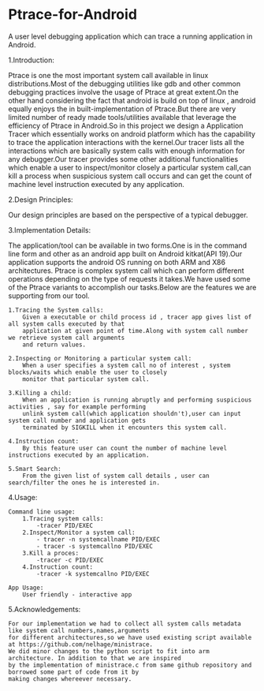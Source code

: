 Ptrace-for-Android
==================

A user level debugging application which can trace a running application in Android.

1.Introduction:

Ptrace is one the most important system call available in linux distributions.Most of the debugging utilities
like gdb and other common debugging practices involve the usage of Ptrace at great extent.On the other hand considering
the fact that android is build on top of linux , android equally enjoys the in built-implementation of Ptrace.But there
are very limited number of ready made tools/utilities available that leverage the efficiency of Ptrace in Android.So in 
this project we design a Application Tracer which essentially works on android platform which has the capability to trace
the application interactions with the kernel.Our tracer lists all the interactions which are basically system calls with
enough information for any debugger.Our tracer provides some other additional functionalities  which enable 
a user to inspect/monitor closely a particular system call,can kill a process when suspicious system call occurs and can 
get the count of machine level instruction executed by any application.

2.Design Principles:

Our design principles are based on the perspective of a typical debugger.


3.Implementation Details:

The application/tool can be available in two forms.One is in the command line form and other as an android app
built on Android kitkat(API 19).Our application supports the android OS running on both ARM and X86 architectures.
Ptrace is complex system call which can perform different operations depending on the type of requests it takes.We have
used some of the Ptrace variants to accomplish our tasks.Below are the features we are supporting from our tool.

	1.Tracing the System calls:
		Given a executable or child process id , tracer app gives list of all system calls executed by that 
		application at given point of time.Along with system call number we retrieve system call arguments
		and return values.

	2.Inspecting or Monitoring a particular system call:
		When a user specifies a system call no of interest , system blocks/waits which enable the user to closely
		monitor that particular system call.

	3.Killing a child:
		When an application is running abruptly and performing suspicious activities , say for example performing
		unlink system call(which application shouldn't),user can input system call number and application gets 
		terminated by SIGKILL when it encounters this system call.

	4.Instruction count:
		By this feature user can count the number of machine level instructions executed by an application.

	5.Smart Search:
		From the given list of system call details , user can search/filter the ones he is interested in.


4.Usage:

	Command line usage:
		1.Tracing system calls:
			-tracer PID/EXEC
		2.Inspect/Monitor a system call:
			- tracer -n systemcallname PID/EXEC
			- tracer -s systemcallno PID/EXEC
		3.Kill a proces:
			-tracer -c PID/EXEC
		4.Instruction count:
			-tracer -k systemcallno PID/EXEC
	
	App Usage:
		User friendly - interactive app

5.Acknowledgements:

	For our implementation we had to collect all system calls metadata like system call numbers,names,arguments
	for different architectures,so we have used existing script available at https://github.com/nelhage/ministrace.
	We did minor changes to the python script to fit into arm architecture. In addition to that we are inspired 
	by the implementation of ministrace.c from same github repository and borrowed some part of code from it by 
	making changes whereever necessary.



		

		


